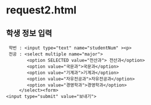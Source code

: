 # request2.html
<!DOCTYPE html>
<html>
<head>
<meta charset="UTF-8">
<title>예제 request2</title>
</head>
<body>
<h2> 학생 정보 입력</h2>

 <form method="post" action="request2.jsp">
	 
	 학번 : <input type="text" name="studentNum" ><p>
	 전공 : <select multiple name="major">
		 	<option SELECTED value="전산과"> 전산과</option>
		 	<option value="국문과">국문과</option>
		 	<option value="기계과">기계과</option>
		 	<option value="자유전공과">자유전공과</option>
		 	<option value="경영학과">경영학과</option>
		 </select><form>
	<input type="submit" value="보내기">
</form>

</body>
</html>
